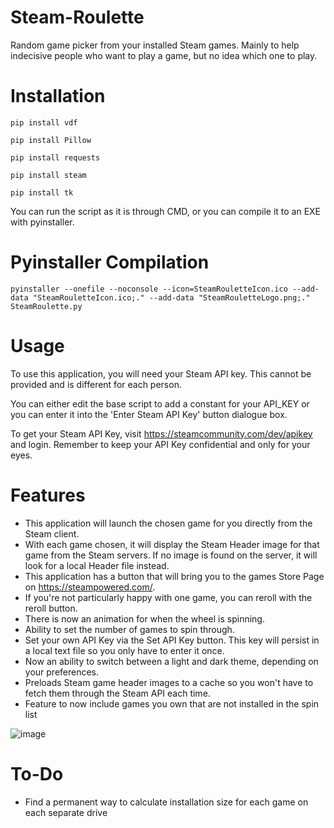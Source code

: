 # Steam-Roulette
Random game picker from your installed Steam games. Mainly to help indecisive people who want to play a game, but no idea which one to play.

# Installation
`pip install vdf`

`pip install Pillow`

`pip install requests`

`pip install steam`

`pip install tk`

You can run the script as it is through CMD, or you can compile it to an EXE with pyinstaller.

# Pyinstaller Compilation
`pyinstaller --onefile --noconsole --icon=SteamRouletteIcon.ico --add-data "SteamRouletteIcon.ico;." --add-data "SteamRouletteLogo.png;." SteamRoulette.py`

# Usage
To use this application, you will need your Steam API key. This cannot be provided and is different for each person.

You can either edit the base script to add a constant for your API_KEY or you can enter it into the 'Enter Steam API Key' button dialogue box.

To get your Steam API Key, visit https://steamcommunity.com/dev/apikey and login. Remember to keep your API Key confidential and only for your eyes.

# Features
- This application will launch the chosen game for you directly from the Steam client.
- With each game chosen, it will display the Steam Header image for that game from the Steam servers. If no image is found on the server, it will look for a local Header file instead.
- This application has a button that will bring you to the games Store Page on https://steampowered.com/.
- If you're not particularly happy with one game, you can reroll with the reroll button.
- There is now an animation for when the wheel is spinning.
- Ability to set the number of games to spin through.
- Set your own API Key via the Set API Key button. This key will persist in a local text file so you only have to enter it once.
- Now an ability to switch between a light and dark theme, depending on your preferences.
- Preloads Steam game header images to a cache so you won't have to fetch them through the Steam API each time.
- Feature to now include games you own that are not installed in the spin list

![image](https://github.com/user-attachments/assets/8b1cc828-6e61-4fcf-8ae4-3444438bea93)

# To-Do
- Find a permanent way to calculate installation size for each game on each separate drive

